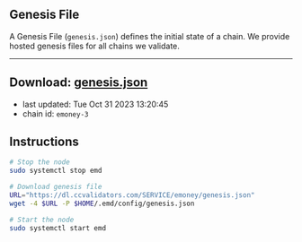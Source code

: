 ## Genesis File
A Genesis File (`genesis.json`) defines the initial state of a chain. We provide hosted genesis files for all chains we validate.

---
**Download: [genesis.json](https://dl.ccvalidators.com/SERVICE/emoney/genesis.json)**
---

- last updated: Tue Oct 31 2023 13:20:45
- chain id: `emoney-3`

## Instructions
```sh
# Stop the node
sudo systemctl stop emd

# Download genesis file
URL="https://dl.ccvalidators.com/SERVICE/emoney/genesis.json"
wget -4 $URL -P $HOME/.emd/config/genesis.json

# Start the node
sudo systemctl start emd
```
